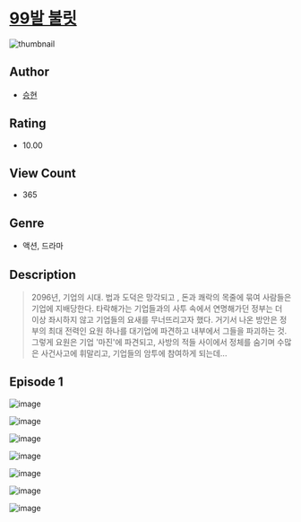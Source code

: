 # [99발 불릿](https://comic.naver.com/challenge/list?titleId=811387)
![thumbnail](https://image-comic.pstatic.net/user_contents_data/challenge_comic/2023/05/26/359468/upload_7090126177040871481_480x623.jpeg)

## Author
- [승현](https://comic.naver.com/artistTitle?id=359468)

## Rating
- 10.00

## View Count
- 365

## Genre
- 액션, 드라마

## Description
> 2096년, 기업의 시대. 법과 도덕은 망각되고 , 돈과 쾌락의 목줄에 묶여 사람들은 기업에 지배당한다. 타락해가는 기업들과의 사투 속에서 연명해가던 정부는 더 이상 좌시하지 않고 기업들의 요새를 무너뜨리고자 했다. 거기서 나온 방안은 정부의 최대 전력인 요원 하나를 대기업에 파견하고 내부에서 그들을 파괴하는 것. 그렇게 요원은 기업 '마진'에 파견되고, 사방의 적들 사이에서 정체를 숨기며 수많은 사건사고에 휘말리고, 기업들의 암투에 참여하게 되는데...


## Episode 1
![image](https://image-comic.pstatic.net/user_contents_data/challenge_comic/2023/05/26/359468/upload_4050818769326596916.jpeg)

![image](https://image-comic.pstatic.net/user_contents_data/challenge_comic/2023/05/26/359468/upload_3991706824439314788.jpeg)

![image](https://image-comic.pstatic.net/user_contents_data/challenge_comic/2023/05/26/359468/upload_4134697216381313635.jpeg)

![image](https://image-comic.pstatic.net/user_contents_data/challenge_comic/2023/05/26/359468/upload_3774969975596541281.jpeg)

![image](https://image-comic.pstatic.net/user_contents_data/challenge_comic/2023/05/26/359468/upload_7147602042740302438.jpeg)

![image](https://image-comic.pstatic.net/user_contents_data/challenge_comic/2023/05/26/359468/upload_3905858064644137522.jpeg)

![image](https://image-comic.pstatic.net/user_contents_data/challenge_comic/2023/05/26/359468/upload_7089563230529468212.jpeg)
